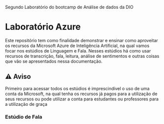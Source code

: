 
Segundo Laboratório do bootcamp de Análise de dados da DIO 


# Laboratório Azure

Este repositório tem como finalidade demonstrar e ensinar como aproveitar os recursos da Microsoft Azure de Inteligência Artificial, na qual vamos focar nos estúdios de Linguagem e Fala. Nesses estúdios há como usar recursos de transcrição, fala, leitura, análise de sentimentos e outras coisas que vão se apresentados nessa documentação.

## ⚠ **Aviso**
Primeiro para acessar todos os estúdios é imprescindível o uso de uma conta da Microsoft, na qual tenha os recursos já pagos para a utilização de seus recursos ou pode utilizar a conta para estudantes ou professores para a utilização de graça

### Estúdio de Fala
